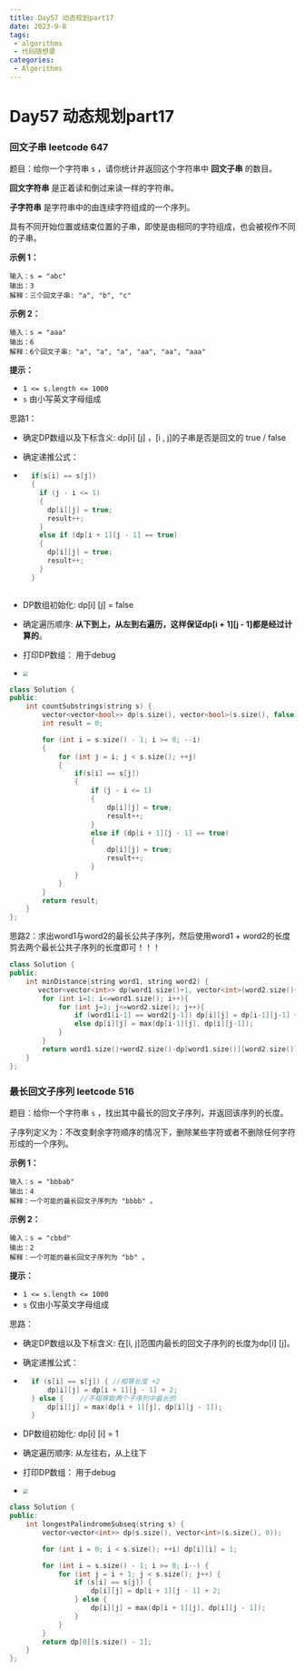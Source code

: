 ```yaml
---
title: Day57 动态规划part17
date: 2023-9-8
tags:
 - algorithms
 - 代码随想录
categories:
 - Algorithms
---
```

#  Day57 动态规划part17

### 回文子串 leetcode 647

题目：给你一个字符串 `s` ，请你统计并返回这个字符串中 **回文子串** 的数目。

**回文字符串** 是正着读和倒过来读一样的字符串。

**子字符串** 是字符串中的由连续字符组成的一个序列。

具有不同开始位置或结束位置的子串，即使是由相同的字符组成，也会被视作不同的子串。 

**示例 1：**

```
输入：s = "abc"
输出：3
解释：三个回文子串: "a", "b", "c"
```

**示例 2：**

```
输入：s = "aaa"
输出：6
解释：6个回文子串: "a", "a", "a", "aa", "aa", "aaa"
```

**提示：**

- `1 <= s.length <= 1000`
- `s` 由小写英文字母组成

思路1：

- 确定DP数组以及下标含义: dp[i] [j] ，[i , j]的子串是否是回文的 true / false

- 确定递推公式：

- ```C++
    if(s[i] == s[j])   
    {
      if (j - i <= 1)
      {
        dp[i][j] = true;
        result++;
      }
      else if (dp[i + 1][j - 1] == true)
      {
        dp[i][j] = true;
        result++;
      }
    }
      
    ```
    
- DP数组初始化:   dp[i] [j] = false

- 确定遍历顺序:    **从下到上，从左到右遍历，这样保证dp[i + 1][j - 1]都是经过计算的**。

- 打印DP数组： 用于debug

- <img src="https://code-thinking-1253855093.file.myqcloud.com/pics/20210121171059951-20230310132153163.jpg" style="zoom:50%;" />

```C++
class Solution {
public:
    int countSubstrings(string s) {
        vector<vector<bool>> dp(s.size(), vector<bool>(s.size(), false));
        int result = 0;

        for (int i = s.size() - 1; i >= 0; --i)
        {
            for (int j = i; j < s.size(); ++j)
            {
                if(s[i] == s[j])   
                {
                    if (j - i <= 1)
                    {
                        dp[i][j] = true;
                        result++;
                    }
                    else if (dp[i + 1][j - 1] == true)
                    {     
                        dp[i][j] = true;
                        result++;
                    }
                }
            }
        }
        return result;
    }
};
```

思路2：求出word1与word2的最长公共子序列，然后使用word1 + word2的长度剪去两个最长公共子序列的长度即可！！！

```C++
class Solution {
public:
    int minDistance(string word1, string word2) {
       vector<vector<int>> dp(word1.size()+1, vector<int>(word2.size()+1, 0));
        for (int i=1; i<=word1.size(); i++){
            for (int j=1; j<=word2.size(); j++){
                if (word1[i-1] == word2[j-1]) dp[i][j] = dp[i-1][j-1] + 1;
                else dp[i][j] = max(dp[i-1][j], dp[i][j-1]);
            }
        }
        return word1.size()+word2.size()-dp[word1.size()][word2.size()]*2;
    }
};

```



### 最长回文子序列 leetcode 516

题目：给你一个字符串 `s` ，找出其中最长的回文子序列，并返回该序列的长度。

子序列定义为：不改变剩余字符顺序的情况下，删除某些字符或者不删除任何字符形成的一个序列。 

**示例 1：**

```
输入：s = "bbbab"
输出：4
解释：一个可能的最长回文子序列为 "bbbb" 。
```

**示例 2：**

```
输入：s = "cbbd"
输出：2
解释：一个可能的最长回文子序列为 "bb" 。
```

**提示：**

- `1 <= s.length <= 1000`
- `s` 仅由小写英文字母组成

思路：

- 确定DP数组以及下标含义: 在[i, j]范围内最长的回文子序列的长度为dp[i] [j]。

- 确定递推公式：

- ```C++
    if (s[i] == s[j]) {	//相等长度 +2
        dp[i][j] = dp[i + 1][j - 1] + 2;
    } else {	//不相等取两个子序列中最长的
        dp[i][j] = max(dp[i + 1][j], dp[i][j - 1]);
    }
    ```

- DP数组初始化:   dp[i] [i] = 1

- 确定遍历顺序:    从左往右，从上往下

- 打印DP数组： 用于debug

- <img src="https://code-thinking-1253855093.file.myqcloud.com/pics/20210127151521432.jpg" style="zoom:50%;" />

```C++
class Solution {
public:
    int longestPalindromeSubseq(string s) {
        vector<vector<int>> dp(s.size(), vector<int>(s.size(), 0));

        for (int i = 0; i < s.size(); ++i) dp[i][i] = 1;

        for (int i = s.size() - 1; i >= 0; i--) {
            for (int j = i + 1; j < s.size(); j++) {
                if (s[i] == s[j]) {
                    dp[i][j] = dp[i + 1][j - 1] + 2;
                } else {
                    dp[i][j] = max(dp[i + 1][j], dp[i][j - 1]);
                }
            }
        }
        return dp[0][s.size() - 1];
    }
};
```
